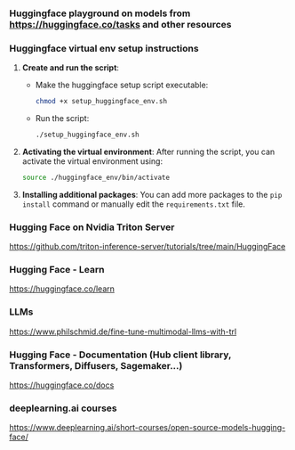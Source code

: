 ### Huggingface playground on models from https://huggingface.co/tasks and other resources

### Huggingface virtual env setup instructions

1. **Create and run the script**:
   - Make the huggingface setup script executable:
     ```bash
     chmod +x setup_huggingface_env.sh
     ```
   - Run the script:
     ```bash
     ./setup_huggingface_env.sh
     ```

2. **Activating the virtual environment**:
   After running the script, you can activate the virtual environment using:
   ```bash
   source ./huggingface_env/bin/activate
   ```

3. **Installing additional packages**:
   You can add more packages to the `pip install` command or manually edit the `requirements.txt` file.


### Hugging Face on Nvidia Triton Server
https://github.com/triton-inference-server/tutorials/tree/main/HuggingFace

### Hugging Face - Learn
https://huggingface.co/learn

### LLMs
https://www.philschmid.de/fine-tune-multimodal-llms-with-trl

### Hugging Face - Documentation (Hub client library, Transformers, Diffusers, Sagemaker...)
https://huggingface.co/docs

### deeplearning.ai courses
https://www.deeplearning.ai/short-courses/open-source-models-hugging-face/
